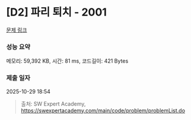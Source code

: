 # [D2] 파리 퇴치 - 2001 

[문제 링크](https://swexpertacademy.com/main/code/problem/problemDetail.do?contestProbId=AV5PzOCKAigDFAUq) 

### 성능 요약

메모리: 59,392 KB, 시간: 81 ms, 코드길이: 421 Bytes

### 제출 일자

2025-10-29 18:54



> 출처: SW Expert Academy, https://swexpertacademy.com/main/code/problem/problemList.do